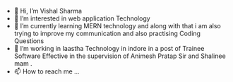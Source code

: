 - 👋 Hi, I’m Vishal Sharma 
- 👀 I’m interested in web application Technology 
- 🌱 I’m currently learning MERN technology and along with that i am also trying to improve my communication and also practising Coding Questions
- 💞️ I’m working in Iaastha Technology in indore in a post of Trainee Software Effective in the supervision of Animesh Pratap Sir and Shalinee mam .  
- 📫 How to reach me ...
    

<!---
vishaliaastha/vishaliaastha is a ✨ special ✨ repository because its `README.md` (this file) appears on your GitHub profile.
You can click the Preview link to take a look at your changes.
--->
